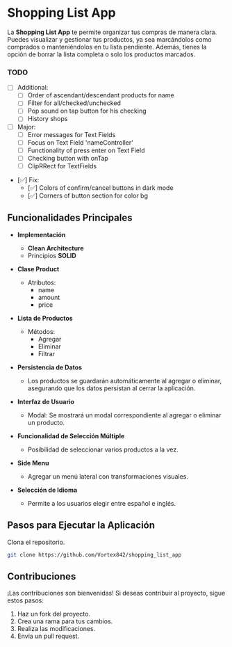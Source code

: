 # Shopping List App

La **Shopping List App** te permite organizar tus compras de manera clara. Puedes visualizar y gestionar tus productos, ya sea marcándolos como comprados o manteniéndolos en tu lista pendiente. Además, tienes la opción de borrar la lista completa o solo los productos marcados.

### TODO
* [ ] Additional:
  * [ ] Order of ascendant/descendant products for name
  * [ ] Filter for all/checked/unchecked
  * [ ] Pop sound on tap button for his checking
  * [ ] History shops
* [ ] Major:
  * [ ] Error messages for Text Fields
  * [ ] Focus on Text Field 'nameController'
  * [ ] Functionality of press enter on Text Field
  * [ ] Checking button with onTap
  * [ ] ClipRRect for TextFields
* [✅] Fix:
  * [✅] Colors of confirm/cancel buttons in dark mode
  * [✅] Corners of button section for color bg 

## Funcionalidades Principales
* **Implementación**
  * **Clean Architecture**
  * Principios **SOLID**

* **Clase Product**
  * Atributos:
    * name
    * amount
    * price

* **Lista de Productos**
  * Métodos:
    * Agregar
    * Eliminar
    * Filtrar

* **Persistencia de Datos**
  * Los productos se guardarán automáticamente al agregar o eliminar, asegurando que los datos persistan al cerrar la aplicación.

* **Interfaz de Usuario**
  * Modal: Se mostrará un modal correspondiente al agregar o eliminar un producto.

* **Funcionalidad de Selección Múltiple**
  * Posibilidad de seleccionar varios productos a la vez.

* **Side Menu**
  * Agregar un menú lateral con transformaciones visuales.

* **Selección de Idioma**
  * Permite a los usuarios elegir entre español e inglés.

## Pasos para Ejecutar la Aplicación

Clona el repositorio.
   ```bash
   git clone https://github.com/Vortex842/shopping_list_app
   ```

## Contribuciones
¡Las contribuciones son bienvenidas! Si deseas contribuir al proyecto, sigue estos pasos:

1. Haz un fork del proyecto.
2. Crea una rama para tus cambios.
3. Realiza las modificaciones.
4. Envía un pull request.